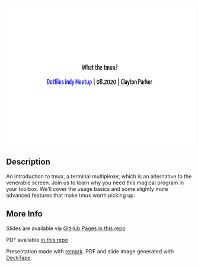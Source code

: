 ![intro slide](first_slide.png)

## Description

An introduction to tmux, a terminal multiplexer, which is an alternative to the venerable screen.
Join us to learn why you need this magical program in your toolbox.
We'll cover the usage basics and some slightly more advanced features that make tmux worth picking up.

## More Info

Slides are available via [GitHub Pages in this repo][gh-pages]

PDF available [in this repo][slides-pdf]

Presentation made with [remark][remark].
PDF and slide image generated with [DeckTape][decktape].

[gh-pages]: https://claytron.github.io/what-the-tmux/remark.html
[slides-pdf]: slides.pdf
[remark]: https://github.com/gnab/remark
[decktape]: https://github.com/astefanutti/decktape
